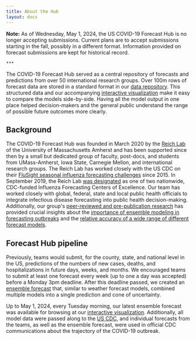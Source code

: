 ```yaml
---
title: About the Hub
layout: docs
---
```


<strong>Note:</strong> As of Wednesday, May 1, 2024, the US COVID-19 Forecast Hub is no longer accepting submissions. Current plans are to accept submissions starting in the fall, possibly in a different format. Information provided on forecast submissions are kept for historical record.  

`***`

The COVID-19 Forecast Hub served as a central repository of forecasts and predictions from over 50 international research groups. Over 100m rows of forecast data are stored in a standard format in our <a href="https://zoltardata.com/project/44" target="_blank">data repository</a>. This structured data and our accompanying <a href="https://viz.covid19forecasthub.org/" target="_blank">interactive visualization</a> make it easy to compare the models side-by-side. Having all the model output in one place helped decision-makers and the general public understand the range of possible future outcomes more clearly.  

## Background
The COVID-19 Forecast Hub was founded in March 2020 by the <a href="https://reichlab.io/" target="_blank">Reich Lab</a> of the University of Massachusetts Amherst and has been supported since then by a small but dedicated group of faculty, post-docs, and students from UMass-Amherst, Iowa State, Carnegie Mellon, and international research groups. The Reich Lab has worked closely with the US CDC on their <a href="https://www.cdc.gov/flu/weekly/flusight/index.html" target="_blank">FluSight seasonal influenza forecasting challenges</a> since 2015. In September 2019, the Reich Lab <a href="https://www.umass.edu/newsoffice/article/cdc-designates-umass-amherst-flu" target="_blank">was designated</a> as one of two nationwide, CDC-funded Influenza Forecasting Centers of Excellence.  Our team has worked closely with global, federal, state and local public health officials to integrate infectious disease forecasting into public health decision-making. Additionally, our group's [peer-reviewed and pre-publication research](./research/) has provided crucial insights about the <a href="https://journals.plos.org/ploscompbiol/article?id=10.1371/journal.pcbi.1007486" target="_blank">importance of ensemble modeling in forecasting outbreaks</a> and the <a href="https://www.pnas.org/content/116/8/3146" target="_blank">relative accuracy of a wide range of different forecast models</a>.

## Forecast Hub pipeline
Previously, teams would submit, for the county, state, and national level in the US, predictions of the numbers of new cases, deaths, and hospitalizations in future days, weeks, and months. We encouraged teams to submit at least one forecast every week (up to one a day was accepted) before a Monday 3pm deadline. After this deadline passed, we created an [ensemble forecast](./ensemble/) that, similar to weather forecast models, combined multiple models into a single prediction and cone of uncertainty. 

Up to May 1, 2024, every Tuesday morning, our latest ensemble forecast was available for browsing at our <a href="https://viz.covid19forecasthub.org/" target="_blank">interactive visualization</a>.
Additionally, all model data were passed along to the <a href="https://www.cdc.gov/coronavirus/2019-ncov/science/forecasting/forecasting-math-modeling.html" target="_blank">US CDC</a>, and individual forecasts from the teams, as well as the ensemble forecast, were used in official CDC communications about the trajectory of the COVID-19 outbreak.  

